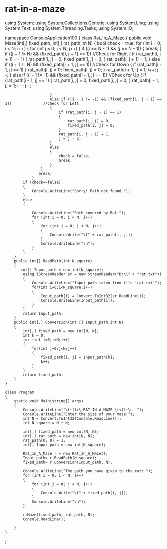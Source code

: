 # rat-in-a-maze
using System;
using System.Collections.Generic;
using System.Linq;
using System.Text;
using System.Threading.Tasks;
using System.IO;

namespace ConsoleApplication100
{
    class Rat_In_A_Maze
    {
        public void Maze(int[,] fixed_path, int[,] rat_path,int N)
        {
                bool check = true;
                for (int i = 0; i < N; i++)
                {
                    for (int j = 0; j < N; j++)
                    {
                        if ((i == N - 1) && (j == N - 1))
                        {
                            break;
                        }
                        if ((j + 1 != N) && (fixed_path[i, j + 1] == 1))               //Check for Right
                        {
                          if (rat_path[i, j + 1] == 1)
                        {
                            rat_path[i, j] = 0;
                            fixed_path[i, j] = 0;
                        }
                        rat_path[i, j + 1] = 1;
                        }
                        else if ((i + 1 != N) && (fixed_path[i + 1, j] == 1))          //Check for Down
                        {
                            if (rat_path[i + 1, j] == 1)
                            {
                                rat_path[i, j] = 0;
                                fixed_path[i, j] = 0;
                            }
                            rat_path[i + 1, j] = 1;
                            i++;
                            j--;
                        }
                        else if ((i - 1 != -1) && (fixed_path[i - 1, j] == 1))              //Check for Up
                        {
                            if (rat_path[i - 1, j] == 1)
                            {
                                rat_path[i, j] = 0;
                                fixed_path[i, j] = 0;
                            }
                            rat_path[i - 1, j] = 1;
                            i--;
                            j--;

                        }
                        else if ((j - 1 != -1) && (fixed_path[i, j - 1] == 1))              //Check for Left
                        {
                            if (rat_path[i, j - 1] == 1)
                            {
                                rat_path[i, j] = 0;
                                fixed_path[i, j] = 0;
                            }
                            rat_path[i, j - 1] = 1;
                            j = j - 2;
                        }
                        else
                        {
                            check = false;
                            break;
                        }
                    }
                   break;
                }
            if (check==false)
            {
                Console.WriteLine("Sorry! Path not found.");
            }
            else
            {

                Console.WriteLine("Path covered by Rat:");
                for (int i = 0; i < N; i++)
                {
                    for (int j = 0; j < N; j++)
                    {
                        Console.Write("\t" + rat_path[i, j]);
                    }
                    Console.WriteLine("\n");
                }
            }
        }
        public int[] ReadPath(int N_square)
        {
           int[] Input_path = new int[N_square];
            using (StreamReader sr = new StreamReader("D:\\" + "rat.txt"))
            {
                Console.WriteLine("Input path taken from file 'rat.txt'");
                for(int i=0;i<N_square;i++)
                {
                    Input_path[i] = Convert.ToInt32(sr.ReadLine());
                    Console.WriteLine(Input_path[i]);
                }
            }
            return Input_path;
        }
        public int[,] Conversion(int [] Input_path,int N)
        {
            int[,] fixed_path = new int[N, N];
            int k = 0;
            for (int i=0;i<N;i++)
            {
                for(int j=0;j<N;j++)
                {
                    fixed_path[i, j] = Input_path[k];
                    k++;
                }
            }
            return fixed_path;
        }
    }

    class Program
    {
        static void Main(string[] args)
        {
            Console.WriteLine("\t~()>\tRAT IN A MAZE \t<()~\n  ");
            Console.WriteLine("Enter the size of your maze:");
            int N = Convert.ToInt32(Console.ReadLine());
            int N_square = N * N;

            int[,] fixed_path = new int[N, N];
            int[,] rat_path = new int[N, N];
            rat_path[0, 0] = 1;
            int[] Input_path = new int[N_square];

            Rat_In_A_Maze r = new Rat_In_A_Maze();
            Input_path= r.ReadPath(N_square);
            fixed_path= r.Conversion(Input_path, N);

            Console.WriteLine("The path you have given to the rat: ");
            for (int i = 0; i < N; i++)
            {
                for (int j = 0; j < N; j++)
                {
                    Console.Write("\t" + fixed_path[i, j]);
                }
                Console.WriteLine("\n");
            }

            r.Maze(fixed_path, rat_path, N);
            Console.ReadLine();

        }
    }
}
